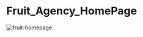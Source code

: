 # Fruit_Agency_HomePage

![fruit-homepage](https://user-images.githubusercontent.com/74706560/174294636-f1000bdf-de52-4537-bdd1-cfea4d2a38ee.png)
